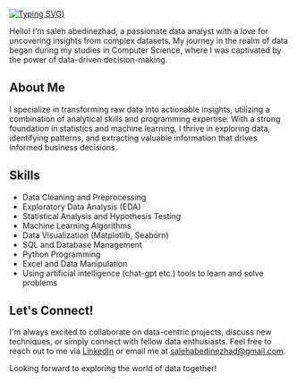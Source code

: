 [![Typing SVG](https://readme-typing-svg.demolab.com?font=Open+Sans&weight=700&size=28&duration=3000&pause=700&color=DA6959&width=435&lines=Hey+I'm+Saleh;A+Data+Analyst;And+Interested+In+Data+Science;Nice+to+meet+you+%3A))](https://git.io/typing-svg)


Hello! I'm saleh abedinezhad, a passionate data analyst with a love for uncovering insights from complex datasets. My journey in the realm of data began during my studies in Computer Science, where I was captivated by the power of data-driven decision-making.

## About Me

I specialize in transforming raw data into actionable insights, utilizing a combination of analytical skills and programming expertise. With a strong foundation in statistics and machine learning, I thrive in exploring data, identifying patterns, and extracting valuable information that drives informed business decisions.

## Skills

- Data Cleaning and Preprocessing
- Exploratory Data Analysis (EDA)
- Statistical Analysis and Hypothesis Testing
- Machine Learning Algorithms
- Data Visualization (Matplotlib, Seaborn)
- SQL and Database Management
- Python Programming
- Excel and Data Manipulation
- Using artificial intelligence (chat-gpt etc.) tools to learn and solve problems

## Let's Connect!

I'm always excited to collaborate on data-centric projects, discuss new techniques, or simply connect with fellow data enthusiasts. Feel free to reach out to me via [LinkedIn](https://www.linkedin.com/in/imsalione/) or email me at salehabedinezhad@gmail.com.

Looking forward to exploring the world of data together!


<!---
imsalione/imsalione is a ✨ special ✨ repository because its `README.md` (this file) appears on your GitHub profile.
You can click the Preview link to take a look at your changes.
--->
